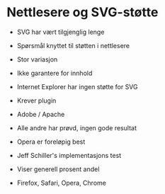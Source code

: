 # Nettlesere og SVG-støtte #

* SVG har vært tilgjenglig lenge
* Spørsmål knyttet til støtten i nettlesere
* Stor variasjon
* Ikke garantere for innhold

* Internet Explorer har ingen støtte for SVG
* Krever plugin
* Adobe / Apache

* Alle andre har prøvd, ingen gode resultat
* Opera er foreløpig best

* Jeff Schiller's implementasjons test
* Viser generell prosent andel
* Firefox, Safari, Opera, Chrome

